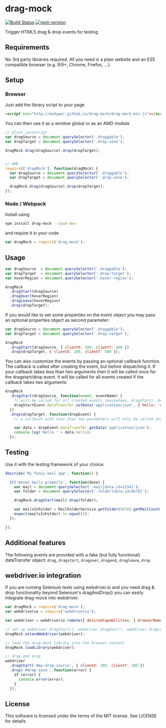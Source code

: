 # drag-mock
[![Build Status](https://travis-ci.org/andywer/drag-mock.svg?branch=master)](https://travis-ci.org/andywer/drag-mock) [![npm version](https://badge.fury.io/js/drag-mock.svg)](http://badge.fury.io/js/drag-mock)

Trigger HTML5 drag &amp; drop events for testing


## Requirements

No 3rd party libraries required. All you need is a plain website and an ES5 compatible browser (e.g. IE9+, Chrome, Firefox, ...).


## Setup

### Browser

Just add the library script to your page

```html
<script src="http://andywer.github.io/drag-mock/drag-mock.min.js"></script>
```

You can then use it as a window global or as an AMD module

```javascript
// plain javascript
var dragSource = document.querySelector('.draggable');
var dropTarget = document.querySelector('.drop-zone');

dragMock.drag(dragSource).drop(dropTarget);


// AMD
require(['dragMock'], function(dragMock) {
  var dragSource = document.querySelector('.draggable');
  var dropTarget = document.querySelector('.drop-zone');

  dragMock.drag(dragSource).drop(dropTarget);
});
```


### Node / Webpack

Install using

```bash
npm install drag-mock --save-dev
```

and require it in your code

```javascript
var dragMock = require('drag-mock');
```


## Usage

```javascript
var dragSource  = document.querySelector('.draggable');
var dropTarget  = document.querySelector('.drop-target');
var hoverRegion = document.querySelector('.hover-region');

dragMock
  .dragStart(dragSource)
  .dragOver(hoverRegion)
  .dragLeave(hoverRegion)
  .drop(dropTarget);
```

If you would like to set some properties on the event object you may pass an optional properties object as second
parameter:

```javascript
var dragSource = document.querySelector('.draggable');
var dropTarget = document.querySelector('.drop-target');

dragMock
  .dragStart(dragSource, { clientX: 300, clientY: 400 })
  .drop(dropTarget, { clientX: 200, clientY: 500 });
```

You can also customize the events by passing an optional callback function. The callback is called after creating the
event, but before dispatching it. If your callback takes less than two arguments then it will be called once for
the dragstart/drop event. It will be called for all events created if the callback takes two arguments:

```javascript
dragMock
  .dragStart(dragSource, function(event, eventName) {
    // will be called for all created events (mousedown, dragstart), because the callback takes two arguments
    dragStartEvent.dataTransfer.setData('application/json', { hello: 'world' });
  })
  .drop(dropTarget, function(dropEvent) {
    // a callback with less than two parameters will only be called once for the primary ('drop') event

    var data = dropEvent.dataTransfer.getData('application/json');
    console.log('Hello ' + data.hello);
  });
```


## Testing

Use it with the testing framework of your choice.

```javascript
describe('My fancy mail app', function() {

  it('moves mails properly', function(done) {
    var mail = document.querySelector('.mail[data-id=1234]');
    var folder = document.querySelector('.folder[data-id=5678]');

    dragMock.dragStart(mail).drop(folder);

    var mailsInFolder = MailFolderService.getFolder(5678).getMailCount();
    expect(mailsInFolder).to.equal(1);
  });

});
```


## Additional features

The following events are provided with a fake (but fully functional) dataTransfer object:
`drag`, `dragstart`, `dragover`, `dragend`, `dragleave`, `drop`


## webdriver.io integration

If you are running Selenium tests using webdriver.io and you need drag &amp; drop functionality beyond Selenium's dragAndDrop()
you can easily integrate drag-mock into webdriver:

```javascript
var dragMock = require('drag-mock');
var webdriverio = require('webdriverio');

var webdriver = webdriverio.remote({ desiredCapabilities: { browserName: 'chrome' } }).init();

// set up webdriver.dragStart(), webdriver.dragOver(), webdriver.dragLeave() and webdriver.drop()
dragMock.extendWebdriver(webdriver);

// load the drag-mock library into the browser context
dragMock.loadLibrary(webdriver);

// drag and drop
webdriver
  .dragStart('#my-drag-source', { clientX: 200, clientY: 300 })
  .drop('#drop-zone', function(error) {
    if (error) {
      console.error(error);
    }
  });
```


## License

This software is licensed under the terms of the MIT license. See LICENSE for details.
